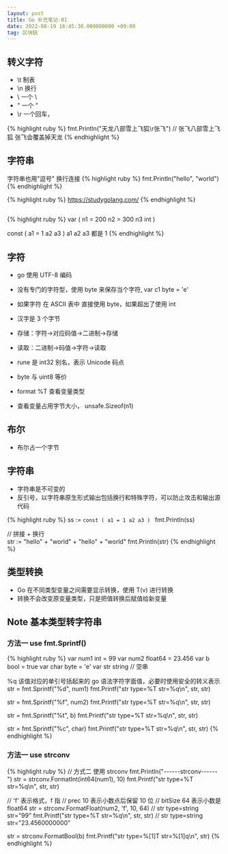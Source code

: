 ```yaml
---
layout: post
title: Go 补充笔记-01
date: 2022-08-19 16:45:30.000000000 +09:00
tag: 区块链
---
```


## 转义字符
* \t 制表
* \n 换行
* \\ 一个 \
* \" 一个 "
* \r 一个回车，



{% highlight ruby %}
fmt.Println("天龙八部雪上飞狐\r张飞") // 张飞八部雪上飞狐
张飞会覆盖掉天龙
{% endhighlight %}

## 字符串
字符串也用"逗号" 换行连接
{% highlight ruby %}
  fmt.Println("hello",
    "world")
{% endhighlight %}

{% highlight ruby %}
https://studygolang.com/
{% endhighlight %}

## 
{% highlight ruby %}
var (
  n1 = 200
  n2 = 300
  n3 int
)

const (
  a1 = 1
  a2
  a3
) 
a1 a2 a3 都是 1
{% endhighlight %}

## 字符
* go 使用 UTF-8 编码
* 没有专门的字符型，使用 byte 来保存当个字符, var c1 byte = 'e'
* 如果字符 在 ASCII 表中 直接使用 byte，如果超出了使用 int
* 汉字是 3 个字节
* 存储：字符->对应码值->二进制->存储
* 读取：二进制->码值->字符->读取


* rune 是 int32 别名，表示 Unicode 码点
* byte 与 uint8 等价
* format %T 查看变量类型
* 查看变量占用字节大小， unsafe.Sizeof(n1)

## 布尔
* 布尔占一个字节

## 字符串
* 字符串是不可变的
* 反引号，以字符串原生形式输出包括换行和特殊字符，可以防止攻击和输出源代码

{% highlight ruby %}
  ss := `const (
  a1 = 1
  a2
  a3
)
`
  fmt.Println(ss)
  

// 拼接 + 换行  
str := "hello" + "world" +
    "hello" + "world"
fmt.Println(str)
{% endhighlight %}

## 类型转换
* Go 在不同类型变量之间需要显示转换，使用 T(v) 进行转换
* 转换不会改变原变量类型，只是把值转换后赋值给新变量



## Note 基本类型转字符串

### 方法一 use fmt.Sprintf()
{% highlight ruby %}
  var num1 int = 99
  var num2 float64 = 23.456
  var b bool = true
  var char byte = 'e'
  var str string // 空串

  %q 该值对应的单引号括起来的 go 语法字符字面值，必要时使用安全的转义表示
  str = fmt.Sprintf("%d", num1)
  fmt.Printf("str type=%T str=%q\n", str, str)

  str = fmt.Sprintf("%f", num2)
  fmt.Printf("str type=%T str=%q\n", str, str)

  str = fmt.Sprintf("%t", b)
  fmt.Printf("str type=%T str=%q\n", str, str)

  str = fmt.Sprintf("%c", char)
  fmt.Printf("str type=%T str=%q\n", str, str)
{% endhighlight %}

### 方法一 use strconv
{% highlight ruby %}
  // 方式二 使用 strconv
  fmt.Println("------strconv------")
  str = strconv.FormatInt(int64(num1), 10)
  fmt.Printf("str type=%T str=%q\n", str, str)

  // 'f' 表示格式，f 指
  // prec 10 表示小数点后保留 10 位
  // bitSize 64 表示小数是 float64
  str = strconv.FormatFloat(num2, 'f', 10, 64) // str type=string str="99"
  fmt.Printf("str type=%T str=%q\n", str, str) // str type=string str="23.4560000000"

  str = strconv.FormatBool(b)
  fmt.Printf("str type=%[1]T str=%[1]q\n", str)
{% endhighlight %}
